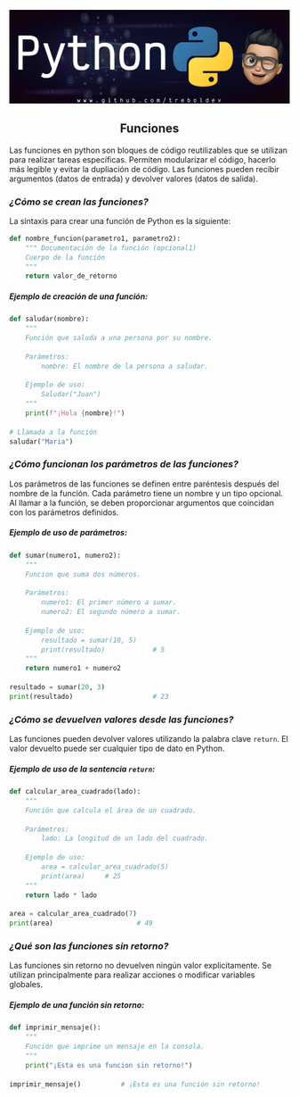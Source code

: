![Banner](../Python_Github_Banner.png)


<div align="center"><h2>Funciones</h2></div>

Las funciones en python son bloques de código reutilizables que se utilizan para realizar tareas específicas. Permiten modularizar el código, hacerlo más legible y evitar la dupliación de código. Las funciones pueden recibir argumentos (datos de entrada) y devolver valores (datos de salida).

### ***¿Cómo se crean las funciones?***

La sintaxis para crear una función de Python es la siguiente:

```py
def nombre_funcion(parametro1, parametro2):
    """ Documentación de la función (opcional1)
    Cuerpo de la función
    """
    return valor_de_retorno
```

##### ***Ejemplo de creación de una función:***

```py
def saludar(nombre):
    """
    Función que saluda a una persona por su nombre. 

    Parámetros:
        nombre: El nombre de la persona a saludar. 
    
    Ejemplo de uso:
        Saludar("Juan")
    """
    print(f"¡Hola {nombre}!")

# Llamada a la función
saludar("Maria")
```

### ***¿Cómo funcionan los parámetros de las funciones?***

Los parámetros de las funciones se definen entre paréntesis después del nombre de la función. Cada parámetro tiene un nombre y un tipo opcional. Al llamar a la función, se deben proporcionar argumentos que coincidan con los parámetros definidos.

##### ***Ejemplo de uso de parámetros:***

```py
def sumar(numero1, numero2):
    """
    Funcion que suma dos números. 

    Parámetros:
        numero1: El primer número a sumar. 
        numero2: El segundo número a sumar. 

    Ejemplo de uso:
        resultado = sumar(10, 5)
        print(resultado)            # 5
    """
    return numero1 + numero2

resultado = sumar(20, 3)
print(resultado)                    # 23
```

### ***¿Cómo se devuelven valores desde las funciones?***

Las funciones pueden devolver valores utilizando la palabra clave `return`. El valor devuelto puede ser cualquier tipo de dato en Python.

##### ***Ejemplo de uso de la sentencia `return`:***

```py
def calcular_area_cuadrado(lado):
    """
    Función que calcula el área de un cuadrado.

    Parámetros:
        lado: La longitud de un lado del cuadrado.

    Ejemplo de uso:
        area = calcular_area_cuadrado(5)
        print(area)     # 25
    """
    return lado * lado

area = calcular_area_cuadrado(7)
print(area)                     # 49
```

### ***¿Qué son las funciones sin retorno?***

Las funciones sin retorno no devuelven ningún valor explicitamente. Se utilizan principalmente para realizar acciones o modificar variables globales.

##### ***Ejemplo de una función sin retorno:***

```py
def imprimir_mensaje():
    """
    Función que imprime un mensaje en la consola. 
    """
    print("¡Esta es una funcion sin retorno!")

imprimir_mensaje()          # ¡Esta es una función sin retorno!
```